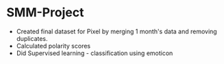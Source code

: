 # SMM-Project
- Created final dataset for Pixel by merging 1 month's data and removing duplicates.
- Calculated polarity scores
- Did Supervised learning - classification using emoticon 
